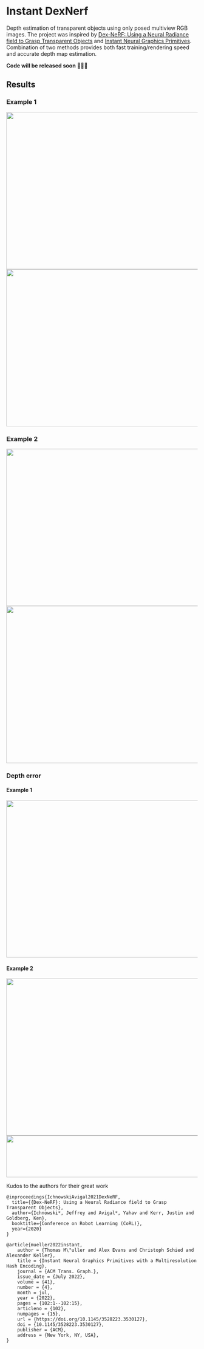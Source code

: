 # Instant DexNerf

Depth estimation of transparent objects using only posed multiview RGB images. The project was inspired by [Dex-NeRF: Using a Neural Radiance field to Grasp Transparent Objects](https://sites.google.com/view/dex-nerf) and [Instant Neural Graphics Primitives](https://nvlabs.github.io/instant-ngp/). Combination of two methods provides both fast training/rendering speed and accurate depth map estimation.

**Code will be released soon** 🤩🤩🤩

## Results
### Example 1

<img width="736" height="414" src="https://user-images.githubusercontent.com/63703454/179602630-30016a08-e02c-4971-b796-676f96979c04.png">
<img width="736" height="414" src="https://user-images.githubusercontent.com/63703454/179602966-24cdd54a-6509-49d0-95ad-6f1041116d73.png">

### Example 2

<img width="736" height="414" src="https://user-images.githubusercontent.com/63703454/179603164-1598cb07-4a96-47cb-b77a-0c9075b8dba9.png">
<img width="736" height="414" src="https://user-images.githubusercontent.com/63703454/179603204-75c15303-b14e-42f2-9926-d58a5887cfcf.png">

### Depth error
#### Example 1
<img width="736" height="414" src="https://user-images.githubusercontent.com/63703454/179604356-9462dc21-bd98-441d-a51e-eb2793ebf071.png">

#### Example 2
<img width="736" height="414" src="https://user-images.githubusercontent.com/63703454/179604376-b7b6ebec-bb04-4385-aad7-88133f52847d.png">
<img width="700" height="110" src="https://user-images.githubusercontent.com/63703454/179604566-97ade0e4-765c-4434-b100-6166805a024c.png">

Kudos to the authors for their great work
```
@inproceedings{IchnowskiAvigal2021DexNeRF,
  title={{Dex-NeRF}: Using a Neural Radiance field to Grasp Transparent Objects},
  author={Ichnowski*, Jeffrey and Avigal*, Yahav and Kerr, Justin and Goldberg, Ken},
  booktitle={Conference on Robot Learning (CoRL)},
  year={2020}
}
```
```
@article{mueller2022instant,
    author = {Thomas M\"uller and Alex Evans and Christoph Schied and Alexander Keller},
    title = {Instant Neural Graphics Primitives with a Multiresolution Hash Encoding},
    journal = {ACM Trans. Graph.},
    issue_date = {July 2022},
    volume = {41},
    number = {4},
    month = jul,
    year = {2022},
    pages = {102:1--102:15},
    articleno = {102},
    numpages = {15},
    url = {https://doi.org/10.1145/3528223.3530127},
    doi = {10.1145/3528223.3530127},
    publisher = {ACM},
    address = {New York, NY, USA},
}
```

